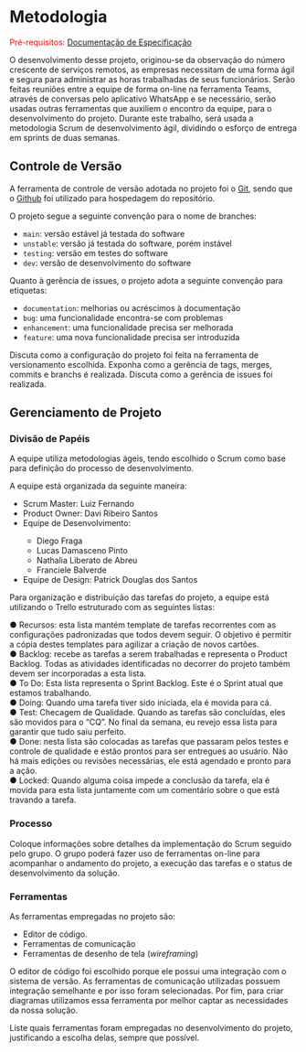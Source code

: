 
# Metodologia

<span style="color:red">Pré-requisitos: <a href="2-Especificação do Projeto.md"> Documentação de Especificação</a></span>

O desenvolvimento desse projeto, originou-se da observação do número crescente de serviços remotos, as empresas necessitam de uma forma ágil e segura para administrar as horas trabalhadas de seus funcionários.
Serão feitas reuniões entre a equipe de forma on-line na ferramenta Teams, através de conversas pelo aplicativo WhatsApp e se necessário, serão usadas outras ferramentas que auxiliem o encontro da equipe, para o desenvolvimento do projeto.
Durante este trabalho, será usada a metodologia Scrum de desenvolvimento ágil, dividindo o esforço de entrega em sprints de duas semanas.

## Controle de Versão

A ferramenta de controle de versão adotada no projeto foi o
[Git](https://git-scm.com/), sendo que o [Github](https://github.com)
foi utilizado para hospedagem do repositório.

O projeto segue a seguinte convenção para o nome de branches:

- `main`: versão estável já testada do software
- `unstable`: versão já testada do software, porém instável
- `testing`: versão em testes do software
- `dev`: versão de desenvolvimento do software

Quanto à gerência de issues, o projeto adota a seguinte convenção para
etiquetas:

- `documentation`: melhorias ou acréscimos à documentação
- `bug`: uma funcionalidade encontra-se com problemas
- `enhancement`: uma funcionalidade precisa ser melhorada
- `feature`: uma nova funcionalidade precisa ser introduzida

Discuta como a configuração do projeto foi feita na ferramenta de versionamento escolhida. Exponha como a gerência de tags, merges, commits e branchs é realizada. Discuta como a gerência de issues foi realizada.


## Gerenciamento de Projeto

### Divisão de Papéis <br>

A equipe utiliza metodologias ágeis, tendo escolhido o Scrum como base para definição do processo de desenvolvimento.
 
A equipe está organizada da seguinte maneira: <br>
<ul type=> 
            <li>Scrum Master: Luiz Fernando</li>
            <li>Product Owner: Davi Ribeiro Santos</li>
            <li> Equipe de Desenvolvimento:</li>
           <ul type="circle">
            <li>Diego Fraga </li>
            <li>Lucas Damasceno Pinto </li>
            <li>Nathalia Liberato de Abreu </li>
            <li>Franciele Balverde </li>
 </ul>
            <li>Equipe de Design: Patrick Douglas dos Santos</li>
        </ul>

 
Para organização e distribuição das tarefas do projeto, a equipe está utilizando o Trello estruturado com as seguintes listas: <br>
 
●     Recursos: esta lista mantém template de tarefas recorrentes com as configurações padronizadas que todos devem seguir. O objetivo é permitir a cópia destes templates para agilizar a criação de novos cartões. <br>
●     Backlog: recebe as tarefas a serem trabalhadas e representa o Product Backlog. Todas as atividades identificadas no decorrer do projeto também devem ser incorporadas a esta lista. <br>
●     To Do: Esta lista representa o Sprint Backlog. Este é o Sprint atual que estamos trabalhando.<br>
●     Doing: Quando uma tarefa tiver sido iniciada, ela é movida para cá.<br>
●     Test: Checagem de Qualidade. Quando as tarefas são concluídas, eles são movidos para o “CQ”. No final da semana, eu revejo essa lista para garantir que tudo saiu perfeito.<br>
●     Done: nesta lista são colocadas as tarefas que passaram pelos testes e controle de qualidade e estão prontos para ser entregues ao usuário. Não há mais edições ou revisões necessárias, ele está agendado e pronto para a ação.<br>
●     Locked: Quando alguma coisa impede a conclusão da tarefa, ela é movida para esta lista juntamente com um comentário sobre o que está travando a tarefa.<br>
 



### Processo

Coloque  informações sobre detalhes da implementação do Scrum seguido pelo grupo. O grupo poderá fazer uso de ferramentas on-line para acompanhar o andamento do projeto, a execução das tarefas e o status de desenvolvimento da solução.
 

### Ferramentas

As ferramentas empregadas no projeto são:

- Editor de código.
- Ferramentas de comunicação
- Ferramentas de desenho de tela (_wireframing_)

O editor de código foi escolhido porque ele possui uma integração com o
sistema de versão. As ferramentas de comunicação utilizadas possuem
integração semelhante e por isso foram selecionadas. Por fim, para criar
diagramas utilizamos essa ferramenta por melhor captar as
necessidades da nossa solução.

Liste quais ferramentas foram empregadas no desenvolvimento do projeto, justificando a escolha delas, sempre que possível.
 

